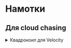 # Намотки

## Для cloud chasing

<details> 
  <summary> Квадрокоил для Velocity </summary>
  Материал: 0,4 кантал  
  Отправка: 2,5 мм  
  Витков: 11 витков  
  Тип: микрокоил  
  Сопротивление: ~0.3 Ом  
  
  4 спирали устанавливаем в Velocity, по две с каждой стороны, распологаем друг над другом.  
  > Вату под коилы не заводить!  
  Парить на мощности 70W  
</details> 

